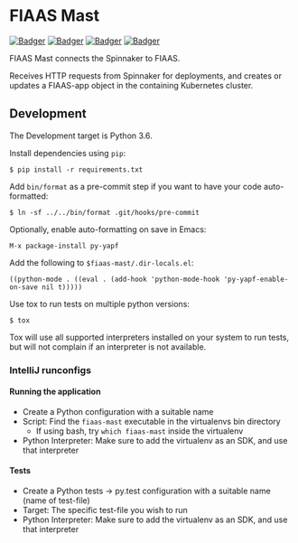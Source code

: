 FIAAS Mast
==========

<!-- Badger start badges -->
[![Badger](https://badger.spt-engprod-pro.schibsted.io/badge/travis/spt-infrastructure/fiaas-mast)](https://travis.schibsted.io/spt-infrastructure/fiaas-mast) [![Badger](https://badger.spt-engprod-pro.schibsted.io/badge/coverage/spt-infrastructure/fiaas-mast)](https://reports.spt-engprod-pro.schibsted.io/#/spt-infrastructure/fiaas-mast?branch=master&type=push&daterange&daterange) [![Badger](https://badger.spt-engprod-pro.schibsted.io/badge/issues/spt-infrastructure/fiaas-mast)](https://reports.spt-engprod-pro.schibsted.io/#/spt-infrastructure/fiaas-mast?branch=master&type=push&daterange&daterange) [![Badger](https://badger.spt-engprod-pro.schibsted.io/badge/engprod/spt-infrastructure/fiaas-mast)](https://github.schibsted.io/spt-engprod/badger)
<!-- Badger end badges -->

FIAAS Mast connects the Spinnaker to FIAAS.

Receives HTTP requests from Spinnaker for deployments, and creates or updates a FIAAS-app object
in the containing Kubernetes cluster.

Development
-----------

The Development target is Python 3.6.

Install dependencies using `pip`:

    $ pip install -r requirements.txt

Add `bin/format` as a pre-commit step if you want to have your code
auto-formatted:

    $ ln -sf ../../bin/format .git/hooks/pre-commit

Optionally, enable auto-formatting on save in Emacs:

    M-x package-install py-yapf

Add the following to `$fiaas-mast/.dir-locals.el`:

    ((python-mode . ((eval . (add-hook 'python-mode-hook 'py-yapf-enable-on-save nil t)))))

Use tox to run tests on multiple python versions:

    $ tox

Tox will use all supported interpreters installed on your system to run tests, but will not
complain if an interpreter is not available.

### IntelliJ runconfigs

#### Running the application

* Create a Python configuration with a suitable name
* Script: Find the `fiaas-mast` executable in the virtualenvs bin directory
    * If using bash, try `which fiaas-mast` inside the virtualenv
* Python Interpreter: Make sure to add the virtualenv as an SDK, and use that interpreter


#### Tests

* Create a Python tests -> py.test configuration with a suitable name (name of test-file)
* Target: The specific test-file you wish to run
* Python Interpreter: Make sure to add the virtualenv as an SDK, and use that interpreter
